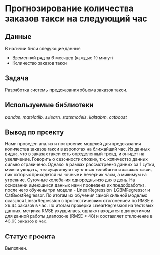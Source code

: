 # Прогнозирование количества заказов такси на следующий час

## Данные
В наличии были следующие данные:
- Временной ряд за 6 месяцев (каждые 10 минут)
- Количество заказов такси

## Задача
Разработка системы предсказания объема заказов такси.

## Используемые библиотеки
*pandas*, *matplotlib*, *sklearn*, *statsmodels*, *lightgbm*, *catboost*

## Вывод по проекту
Нами проведен анализ и построение моделей для предсказания количества заказов такси в аэропотах на ближайший час. Из данных видно, что в заказах такси есть определенный тренд, и он идет на увеличение. Говорить о сезонности сложно, т.к. количество данных сильно ограничено. Однако, в рамках рассмотрения данных за 1 сутки, можно увидеть, что существуют суточные колебания в заказах такси, пик которых приходится на ночные и вечерник часы, а минимум на утренние. Суточные колебания однородны изо дня в день.
На основании имеющихся данных нами проведена их предобработка, после чего обучены три модели - LinearRegression, LGBMRegressor и CatBoostRegressor. По итогам их обучения самой сильной моделью оказался LinearRegression с прогностическим отклонением по RMSE в 26.44 заказов в час.
По итогам проверки LinearRegression на тестовых данных, метрика RMSE ухудшилась, однако находится в допустимом для данной работы диапозоне (RMSE < 48) и составляет отклонение в 43.65 заказов в час.

## Статус проекта
Выполнен.